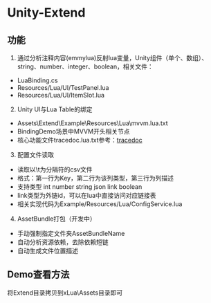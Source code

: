 
# Unity-Extend

## 功能

1. 通过分析注释内容(emmylua)反射lua变量，Unity组件（单个、数组）、string、number、integer、boolean，相关文件：

* LuaBinding.cs
* Resources/Lua/UI/TestPanel.lua
* Resources/Lua/UI/ItemSlot.lua

2. Unity UI与Lua Table的绑定

* Assets\Extend\Example\Resources\Lua\mvvm.lua.txt
* BindingDemo场景中MVVM开头相关节点
* 核心功能文件tracedoc.lua.txt参考：[tracedoc](https://blog.codingnow.com/2017/02/tracedoc.html)

3. 配置文件读取

* 读取以\t为分隔符的csv文件
* 格式：第一行为Key，第二行为该列类型，第三行为列描述
* 支持类型 int number string json link boolean
* link类型为外链id，可以在lua中直接访问对应链接表
* 相关实现代码为Example/Resources/Lua/ConfigService.lua

4. AssetBundle打包（开发中）
* 手动强制指定文件夹AssetBundleName
* 自动分析资源依赖，去除依赖短链
* 自动生成文件位置描述

## Demo查看方法

将Extend目录拷贝到xLua\Assets目录即可
